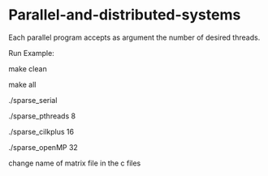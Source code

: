 # Parallel-and-distributed-systems


Each parallel program accepts as argument the number of desired threads.

Run Example:

make clean

make all 

./sparse_serial 

./sparse_pthreads 8 

./sparse_cilkplus 16  

./sparse_openMP 32   


change name of matrix file in the c files
